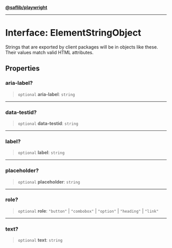 [**@saflib/playwright**](../index.md)

---

# Interface: ElementStringObject

Strings that are exported by client packages will be in objects like these. Their values match valid HTML attributes.

## Properties

### aria-label?

> `optional` **aria-label**: `string`

---

### data-testid?

> `optional` **data-testid**: `string`

---

### label?

> `optional` **label**: `string`

---

### placeholder?

> `optional` **placeholder**: `string`

---

### role?

> `optional` **role**: `"button"` \| `"combobox"` \| `"option"` \| `"heading"` \| `"link"`

---

### text?

> `optional` **text**: `string`
